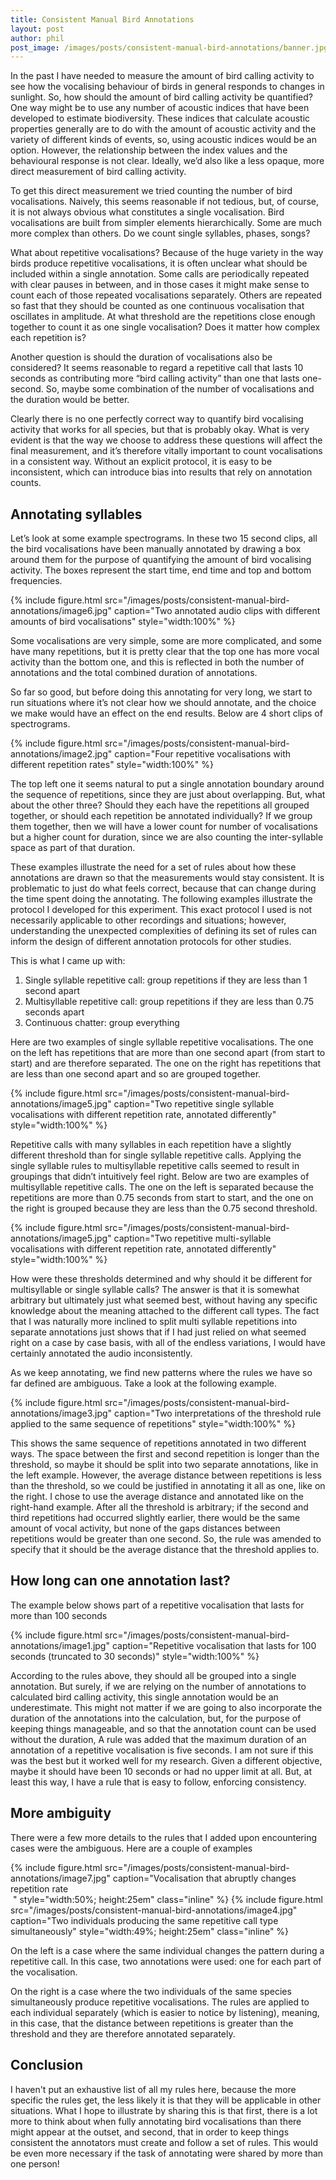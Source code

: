 ```yaml
---
title: Consistent Manual Bird Annotations
layout: post
author: phil
post_image: /images/posts/consistent-manual-bird-annotations/banner.jpg
---
```


In the past I have needed to measure the amount of bird calling activity to see how the vocalising behaviour of birds in
general responds to changes in sunlight. So, how should the amount of bird calling activity be quantified? One way might
be to use any number of acoustic indices that have been developed to estimate biodiversity. These indices that calculate
acoustic properties generally are to do with the amount of acoustic activity and the variety of different kinds of
events, so, using acoustic indices would be an option. However, the relationship between the index values and the
behavioural response is not clear. Ideally, we’d also like a less opaque, more direct measurement of bird calling
activity. 

To get this direct measurement we tried counting the number of bird vocalisations. Naively, this seems reasonable if not
tedious, but, of course, it is not always obvious what constitutes a single vocalisation. Bird vocalisations are built
from simpler elements hierarchically. Some are much more complex than others. Do we count single syllables, phases,
songs?

What about repetitive vocalisations? Because of the huge variety in the way birds produce repetitive vocalisations, it
is often unclear what should be included within a single annotation. Some calls are periodically repeated with clear
pauses in between, and in those cases it might make sense to count each of those repeated vocalisations separately.
Others are repeated so fast that they should be counted as one continuous vocalisation that oscillates in amplitude.
At what threshold are the repetitions close enough together to count it as one single vocalisation? Does it matter how
complex each repetition is?

Another question is should the duration of vocalisations also be considered? It seems reasonable to regard a repetitive
call that lasts 10 seconds as contributing more “bird calling activity” than one that lasts one-second. So, maybe some
combination of the number of vocalisations and the duration would be better. 

Clearly there is no one perfectly correct way to quantify bird vocalising activity that works for all species, but
that is probably okay. What is very evident is that the way we choose to address these questions will affect the final
measurement, and it’s therefore vitally important to count vocalisations in a consistent way.  Without an explicit
protocol, it is easy to be inconsistent, which can introduce bias into results that rely on annotation counts.  

## Annotating syllables

Let’s look at some example spectrograms. In these two 15 second clips, all the bird vocalisations have been manually
annotated by drawing a box around them for the purpose of quantifying the amount of bird vocalising activity. The boxes
represent the start time, end time and top and bottom frequencies. 

{% include figure.html src="/images/posts/consistent-manual-bird-annotations/image6.jpg" caption="Two annotated audio clips with different amounts of bird vocalisations" style="width:100%" %}

Some vocalisations are very simple, some are more complicated, and some have many repetitions, but it is pretty clear
that the top one has more vocal activity than the bottom one, and this is reflected in both the number of annotations
and the total combined duration of annotations.

So far so good, but before doing this annotating for very long, we start to run situations where it’s not clear how we
should annotate, and the choice we make would have an effect on the end results.  Below are 4 short clips of
spectrograms. 

{% include figure.html src="/images/posts/consistent-manual-bird-annotations/image2.jpg" caption="Four repetitive vocalisations with different repetition rates" style="width:100%" %}

The top left one it seems natural to put a single annotation boundary around the sequence of repetitions, since they are
just about overlapping. But, what about the other three? Should they each have the repetitions all grouped together, or
should each repetition be annotated individually?  If we group them together, then we will have a lower count for number
of vocalisations but a higher count for duration, since we are also counting the inter-syllable space as part of that
duration. 

These examples illustrate the need for a set of rules about how these annotations are drawn so that the measurements
would stay consistent. It is problematic to just do what feels correct, because that can change during the time spent
doing the annotating.  The following examples illustrate the protocol I developed for this experiment. This exact
protocol I used is not necessarily applicable to other recordings and situations; however, understanding the unexpected
complexities of defining its set of rules can inform the design of different annotation protocols for other studies. 

This is what I came up with:

1. Single syllable repetitive call: group repetitions if they are less than 1 second apart
2. Multisyllable repetitive call: group repetitions if they are less than 0.75 seconds apart
3. Continuous chatter: group everything

Here are two examples of single syllable repetitive vocalisations. The one on the left has repetitions that are more
than one second apart (from start to start) and are therefore separated. The one on the right has repetitions that are
less than one second apart and so are grouped together. 

{% include figure.html src="/images/posts/consistent-manual-bird-annotations/image5.jpg" caption="Two repetitive single syllable vocalisations with different repetition rate, annotated differently" style="width:100%" %}

Repetitive calls with many syllables in each repetition have a slightly different threshold than for single
syllable repetitive calls. Applying the single syllable rules to multisyllable repetitive calls seemed to result
in groupings that didn’t intuitively feel right. Below are two are examples of multisyllable repetitive calls. The one
on the left is separated because the repetitions are more than 0.75 seconds from start to start, and the one on the
right is grouped because they are less than the 0.75 second threshold. 

{% include figure.html src="/images/posts/consistent-manual-bird-annotations/image5.jpg" caption="Two repetitive multi-syllable vocalisations with different repetition rate, annotated differently" style="width:100%" %}

How were these thresholds determined and why should it be different for multisyllable or single syllable calls? The
answer is that it is somewhat arbitrary but ultimately just what seemed best, without having any specific knowledge
about the meaning attached to the different call types.  The fact that I was naturally more inclined to split multi
syllable repetitions into separate annotations just shows that if I had just relied on what seemed right on a case by
case basis, with all of the endless variations, I would have certainly annotated the audio inconsistently.  

As we keep annotating, we find new patterns where the rules we have so far defined are ambiguous. Take a look at the
following example. 

{% include figure.html src="/images/posts/consistent-manual-bird-annotations/image3.jpg" caption="Two interpretations of the threshold rule applied to the same sequence of repetitions" style="width:100%" %}

This shows the same sequence of repetitions annotated in two different ways. The space between the first and second
repetition is longer than the threshold, so maybe it should be split into two separate annotations, like in the left
example. However, the average distance between repetitions is less than the threshold, so we could be justified in
annotating it all as one, like on the right.  I chose to use the average distance and annotated like on the right-hand
example. After all the threshold is arbitrary; if the second and third repetitions had occurred slightly earlier, there
would be the same amount of vocal activity, but none of the gaps distances between repetitions would be greater than one
second. So, the rule was amended to specify that it should be the average distance that the threshold applies to. 

## How long can one annotation last?

The example below shows part of a repetitive vocalisation that lasts for more than 100 seconds 

{% include figure.html src="/images/posts/consistent-manual-bird-annotations/image1.jpg" caption="Repetitive vocalisation that lasts for 100 seconds (truncated to 30 seconds)" style="width:100%" %}

According to the rules above, they should all be grouped into a single annotation. But surely, if we are relying on the
number of annotations to calculated bird calling activity, this single annotation would be an underestimate. This might not
matter if we are going to also incorporate the duration of the annotations into the calculation, but, for the purpose of
keeping things manageable, and so that the annotation count can be used without the duration, A rule was added that the
maximum duration of an annotation of a repetitive vocalisation is five seconds. I am not sure if this was the best but
it worked well for my research. Given a different objective, maybe it should have been 10 seconds or had no upper
limit at all. But, at least this way, I have a rule that is easy to follow, enforcing consistency. 

## More ambiguity

There were a few more details to the rules that I added upon encountering cases were the ambiguous. Here are a couple of
examples

{% include figure.html src="/images/posts/consistent-manual-bird-annotations/image7.jpg" caption="Vocalisation that abruptly changes repetition rate <br/>&nbsp;" style="width:50%; height:25em" class="inline" %}
{% include figure.html src="/images/posts/consistent-manual-bird-annotations/image4.jpg" caption="Two individuals producing the same repetitive call type simultaneously" style="width:49%; height:25em" class="inline" %}

On the left is a case where the same individual changes the pattern during a repetitive call. In this case, two
annotations were used: one for each part of the vocalisation. 

On the right is a case where the two individuals of the same species simultaneously produce repetitive vocalisations.
The rules are applied to each individual separately (which is easier to notice by listening), meaning, in this case,
that the distance between repetitions is greater than the threshold and they are therefore annotated separately. 

## Conclusion

I haven't put an exhaustive list of all my rules here, because the more specific the rules get, the less likely it is that they will be
applicable in other situations. What I hope to illustrate by sharing this is that first, there is a lot more to think
about when fully annotating bird vocalisations than there might appear at the outset, and second, that in order to keep
things consistent the annotators must create and follow a set of rules. This would be even more necessary if the task of
annotating were shared by more than one person!











